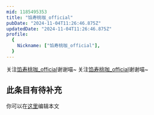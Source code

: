 ```yaml
---
mid: 1185495353
title: "馅寿桃咖_official"
pubDate: "2024-11-04T11:26:46.875Z"
updatedDate: "2024-11-04T11:26:46.875Z"
profile:
  {
    Nickname: ["馅寿桃咖_official"],
  }
---
```


关注[馅寿桃咖_official](https://space.bilibili.com/1185495353)谢谢喵~ 关注[馅寿桃咖_official](https://space.bilibili.com/1185495353)谢谢喵~

## 此条目有待补充
你可以在[这里](https://github.com/Yuhanawa/VTuber.ICU-Content/edit/master/v/馅寿桃咖_official/index.md)编辑本文
